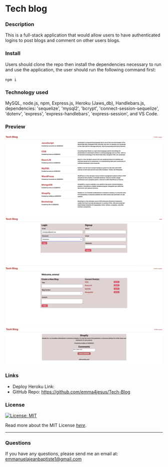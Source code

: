 # Tech blog

### Description
This is a full-stack application that would allow users to have authenticated logins to post blogs and comment on other users blogs.

### Install
Users should clone the repo then  install the dependencies necessary to run and use the application, the user should run the following command first:

`npm i`

### Technology used

MySQL, node.js, npm, Express.js, Heroku (Jaws_db), Handlebars.js, dependencies: 'sequelize', 'mysql2', 'bcrypt', 'connect-session-sequelize', 'dotenv', 'express', 'express-handlebars', 'express-session', and VS Code.

### Preview 
![View1.](./assets/1.png)
![View2](./assets/2.png)
![View3](./assets/3.png)
![View3](./assets/4.png)

### Links
* Deploy Heroku Link: 
* GitHub Repo: https://github.com/emma4jesus/Tech-Blog

### License

[![License: MIT](https://img.shields.io/badge/License-MIT-blue.svg)](https://opensource.org/licenses/MIT)

Read more about the MIT License _[here](https://opensource.org/licenses/MIT)_.

---

### Questions
If you have any questions, please send me an email at: emmanuelajeanbaptiste1@gmail.com 
